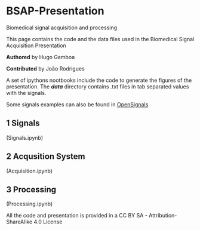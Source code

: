 # BSAP-Presentation
Biomedical signal acquisition and processing

This page contains the code and the data files used in the Biomedical Signal Acquisition Presentation

**Authored** by Hugo Gamboa

**Contributed** by João Rodrigues

A set of ipythons nootbooks include the code to generate the figures of the presentation. The ***data*** directory contains .txt files in tab separated values with the signals. 

Some signals examples can also be found in [OpenSignals](http://biosignalsplux.com/en/learn/signal-samples)



## 1 Signals

(Signals.ipynb)

## 2 Acqusition System

(Acquisition.ipynb)

## 3 Processing

(Processing.ipynb)



All the code and presentation is provided in a CC BY SA - Attribution-ShareAlike 4.0 License
